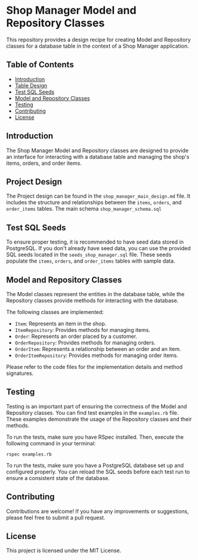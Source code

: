 # Shop Manager Model and Repository Classes

This repository provides a design recipe for creating Model and Repository classes for a database table in the context of a Shop Manager application.

## Table of Contents
- [Introduction](#introduction)
- [Table Design](#table-design)
- [Test SQL Seeds](#test-sql-seeds)
- [Model and Repository Classes](#model-and-repository-classes)
- [Testing](#testing)
- [Contributing](#contributing)
- [License](#license)

## Introduction
The Shop Manager Model and Repository classes are designed to provide an interface for interacting with a database table and managing the shop's items, orders, and order items.

## Project Design
The Project design can be found in the `shop_manager_main_design.md` file. It includes the structure and relationships between the `items`, `orders`, and `order_items` tables. The main schema `shop_manager_schema.sql`

## Test SQL Seeds
To ensure proper testing, it is recommended to have seed data stored in PostgreSQL. If you don't already have seed data, you can use the provided SQL seeds located in the `seeds_shop_manager.sql` file. These seeds populate the `items`, `orders`, and `order_items` tables with sample data.

## Model and Repository Classes
The Model classes represent the entities in the database table, while the Repository classes provide methods for interacting with the database.

The following classes are implemented:
- `Item`: Represents an item in the shop.
- `ItemRepository`: Provides methods for managing items.
- `Order`: Represents an order placed by a customer.
- `OrderRepository`: Provides methods for managing orders.
- `OrderItem`: Represents a relationship between an order and an item.
- `OrderItemRepository`: Provides methods for managing order items.

Please refer to the code files for the implementation details and method signatures.

## Testing
Testing is an important part of ensuring the correctness of the Model and Repository classes. You can find test examples in the `examples.rb` file. These examples demonstrate the usage of the Repository classes and their methods.

To run the tests, make sure you have RSpec installed. Then, execute the following command in your terminal:

```shell
rspec examples.rb
```

To run the tests, make sure you have a PostgreSQL database set up and configured properly. You can reload the SQL seeds before each test run to ensure a consistent state of the database.

## Contributing

Contributions are welcome! If you have any improvements or suggestions, please feel free to submit a pull request.

## License

This project is licensed under the MIT License.
